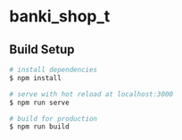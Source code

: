 # banki_shop_t

## Build Setup

```bash
# install dependencies
$ npm install

# serve with hot reload at localhost:3000
$ npm run serve

# build for production
$ npm run build